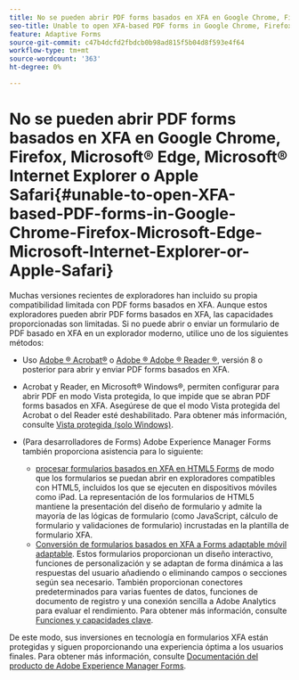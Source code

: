 ```yaml
---
title: No se pueden abrir PDF forms basados en XFA en Google Chrome, Firefox, Microsoft&reg; Edge, Microsoft&reg; Internet Explorer o Apple Safari
seo-title: Unable to open XFA-based PDF forms in Google Chrome, Firefox, Microsoft Edge, Microsoft Internet Explorer, or Apple Safari
feature: Adaptive Forms
source-git-commit: c47b4dcfd2fbdcb0b98ad815f5b04d8f593e4f64
workflow-type: tm+mt
source-wordcount: '363'
ht-degree: 0%

---
```



# No se pueden abrir PDF forms basados en XFA en Google Chrome, Firefox, Microsoft® Edge, Microsoft® Internet Explorer o Apple Safari{#unable-to-open-XFA-based-PDF-forms-in-Google-Chrome-Firefox-Microsoft-Edge-Microsoft-Internet-Explorer-or-Apple-Safari}

Muchas versiones recientes de exploradores han incluido su propia compatibilidad limitada con PDF forms basados en XFA. Aunque estos exploradores pueden abrir PDF forms basados en XFA, las capacidades proporcionadas son limitadas. Si no puede abrir o enviar un formulario de PDF basado en XFA en un explorador moderno, utilice uno de los siguientes métodos:

* Uso [Adobe ® Acrobat®](https://www.adobe.com/acrobat.html) o [Adobe ® Adobe ® Reader ®](https://get.adobe.com/es/reader/), versión 8 o posterior para abrir y enviar PDF forms basados en XFA.
* Acrobat y Reader, en Microsoft® Windows®, permiten configurar para abrir PDF en modo Vista protegida, lo que impide que se abran PDF forms basados en XFA. Asegúrese de que el modo Vista protegida del Acrobat o del Reader esté deshabilitado. Para obtener más información, consulte [Vista protegida (solo Windows)](https://helpx.adobe.com/in/reader/using/protected-mode-windows.html).
* (Para desarrolladores de Forms) Adobe Experience Manager Forms también proporciona asistencia para lo siguiente:

   * [procesar formularios basados en XFA en HTML5 Forms](https://experienceleague.adobe.com/docs/experience-manager-65/forms/html5-forms/introduction.html?#key-capabilities-of-html-forms-br) de modo que los formularios se puedan abrir en exploradores compatibles con HTML5, incluidos los que se ejecuten en dispositivos móviles como iPad. La representación de los formularios de HTML5 mantiene la presentación del diseño de formulario y admite la mayoría de las lógicas de formulario (como JavaScript, cálculo de formulario y validaciones de formulario) incrustadas en la plantilla de formulario XFA.
   * [Conversión de formularios basados en XFA a Forms adaptable móvil adaptable](https://experienceleague.adobe.com/docs/experience-manager-65/forms/adaptive-forms-basic-authoring/creating-adaptive-form.html?#create-an-adaptive-form-based-on-an-xfa-form-template). Estos formularios proporcionan un diseño interactivo, funciones de personalización y se adaptan de forma dinámica a las respuestas del usuario añadiendo o eliminando campos o secciones según sea necesario. También proporcionan conectores predeterminados para varias fuentes de datos, funciones de documento de registro y una conexión sencilla a Adobe Analytics para evaluar el rendimiento. Para obtener más información, consulte [Funciones y capacidades clave](https://experienceleague.adobe.com/docs/experience-manager-cloud-service/content/forms/forms-overview/home.html?lang=en).

De este modo, sus inversiones en tecnología en formularios XFA están protegidas y siguen proporcionando una experiencia óptima a los usuarios finales. Para obtener más información, consulte [Documentación del producto de Adobe Experience Manager Forms](https://experienceleague.adobe.com/docs/experience-manager-cloud-service/content/forms/forms-overview/home.html).
